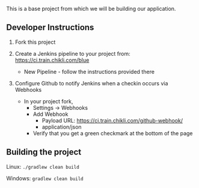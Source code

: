 This is a base project from which we will be building our application.

Developer Instructions
----------------------

1. Fork this project

1. Create a Jenkins pipeline to your project from: https://ci.train.chikli.com/blue
    * New Pipeline - follow the instructions provided there

1. Configure Github to notify Jenkins when a checkin occurs via Webhooks
    * In your project fork, 
      * Settings -> Webhooks
      * Add Webhook
        * Payload URL: https://ci.train.chikli.com/github-webhook/
        * application/json
      * Verify that you get a green checkmark at the bottom of the page
 

Building the project
--------------------

Linux: `./gradlew clean build` 

Windows: `gradlew clean build` 
